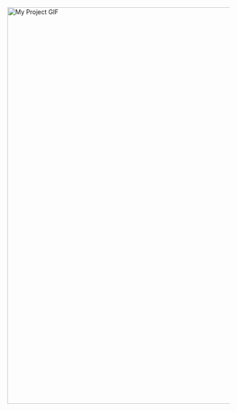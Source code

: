 <img src="https://media.tenor.com/images/bbe0e9db2e8de709bf05bb3c9b938c49/tenor.gif" alt="My Project GIF" width="800" height="900">
